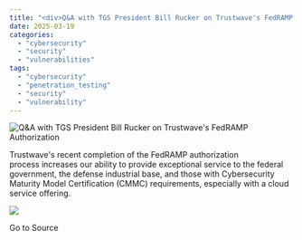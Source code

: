 ```yaml
---
title: "<div>Q&A with TGS President Bill Rucker on Trustwave's FedRAMP Authorization</div>"
date: 2025-03-19
categories: 
  - "cybersecurity"
  - "security"
  - "vulnerabilities"
tags: 
  - "cybersecurity"
  - "penetration_testing"
  - "security"
  - "vulnerability"
---
```


![Q&A with TGS President Bill Rucker on Trustwave's FedRAMP Authorization](https://www.trustwave.com/hubfs/Blogs/Trustwave_Blog/Headers/Bill-FedRAMP-Blog-Header.jpg)

Trustwave's recent completion of the FedRAMP authorization process increases our ability to provide exceptional service to the federal government, the defense industrial base, and those with Cybersecurity Maturity Model Certification (CMMC) requirements, especially with a cloud service offering.

![](https://track.hubspot.com/__ptq.gif?a=21158977&k=14&r=https%3A%2F%2Fwww.trustwave.com%2Fen-us%2Fresources%2Fblogs%2Ftrustwave-blog%2Fqa-with-tgs-president-bill-rucker-on-trustwaves-fedramp-authorization%2F&bu=https%253A%252F%252Fwww.trustwave.com%252Fen-us%252Fresources%252Fblogs%252Ftrustwave-blog&bvt=rss)

Go to Source
